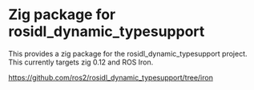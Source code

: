 # Zig package for rosidl_dynamic_typesupport

This provides a zig package for the rosidl_dynamic_typesupport project.
This currently targets zig 0.12 and ROS Iron.

https://github.com/ros2/rosidl_dynamic_typesupport/tree/iron